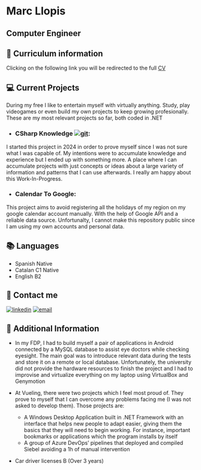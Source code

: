 # Marc Llopis
## Computer Engineer

## 🚀 Curriculum information
Clicking on the following link you will be redirected to the full [CV](https://github.com/Sunther/CV/blob/main/CV.md)

## 💻 Current Projects
During my free I like to entertain myself with virtually anything. Study, play videogames or even build my own projects to keep growing profesionally. These are my most relevant projects so far, both coded in .NET

- ### CSharp Knowledge [![git](https://img.shields.io/badge/GIT-E44C30?style=for-the-badge&logo=git&logoColor=white)](https://github.com/Sunther/CSharp_Knowledge):
I started this project in 2024 in order to prove myself since I was not sure what I was capable of. My intentions were to accumulate knowledge and experience but I ended up with something more. A place where I can accumulate projects with just concepts or ideas about a large variety of information and patterns that I can use afterwards. I really am happy about this Work-In-Progress.

- ### Calendar To Google:
This project aims to avoid registering all the holidays of my region on my google calendar account manually. With the help of Google API and a reliable data source. Unfortunalty, I cannot make this repository public since I am using my own accounts and personal data.

## 📚 Languages
- Spanish Native
- Catalan C1 Native
- English B2

## 📱 Contact me
[![linkedin](https://img.shields.io/badge/linkedin-0A66C2?style=for-the-badge&logo=linkedin&logoColor=white)](www.linkedin.com/in/marc-llopis-blanco)
[![email](https://img.shields.io/badge/Gmail-D14836?style=for-the-badge&logo=gmail&logoColor=white)](mailto:marc.llopis.blanco@gmail.com)

## 📝 Additional Information
- In my FDP, I had to build myself a pair of applications in Android connected by a MySQL database to assist eye doctors while checking eyesight. The main goal was to introduce relevant data during the tests and store it on a remote or local database.
Unfortunately, the university did not provide the hardware resources to finish the project and I had to improvise and virtualize everything on my laptop using VirtualBox and Genymotion

- At Vueling, there were two projects which I feel most proud of. They prove to myself that I can overcome any problems facing me (I was not asked to develop them). Those projects are:
    - A Windows Desktop Application built in .NET Framework with an interface that helps new people to adapt easier, giving them the basics that they will need to begin working. For instance, important bookmarks or applications which the program installs by itself
    - A group of Azure DevOps’ pipelines that deployed and compiled Siebel avoiding a 1h of manual intervention

- Car driver licenses B (Over 3 years)
